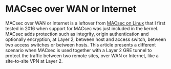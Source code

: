# MACsec over WAN or Internet

MACsec over WAN or Internet is a leftover from [MACsec on Linux](/2016/08/01/macsec-implementation-on-linux/) that I first tested in 2016 when support for MACsec was just included in the kernel. MACsec adds protection such as integrity, origin authentication and optionally encryption, at Layer 2, between host and access switch, between two access switches or between hosts. This article presents a different scenario when MACsec is used together with a Layer 2 GRE tunnel to protect the traffic between two remote sites, over WAN or Internet, like a site-to-site VPN  at Layer 2.

